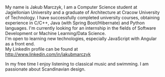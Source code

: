 My name is Jakub Marczyk, I am a Computer Science student at Jagiellonian University and a graduate of Architecture at Cracow University of Technology.
I have successfully completed university courses, obtaining experience in C/C++, Java (with Spring Boot/Hibernate) and Python languages.
I'm currently looking for an internship in the fields of Software Development or Machine Learning/Data Science.  
I'm open to learning new technologies, especially JavaScript with Angular as a front end.  
My LinkedIn profile can be found at http://www.linkedin.com/in/jakubmarczyk

In my free time I enjoy listening to classical music and swimming. I am passionate about Scandinavian design.
